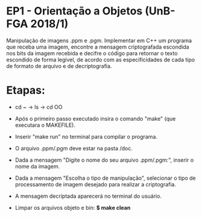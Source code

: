 # EP1 - Orientação a Objetos (UnB-FGA 2018/1)

Manipulação de imagens .ppm e .pgm. Implementar em C++ um programa que receba uma imagem, encontre a mensagem criptografada escondida nos bits da imagem recebida e decifre o código para retornar o texto escondido de forma legível, de acordo com as especificidades de cada tipo de formato de arquivo e de decriptografia. 


# Etapas:

* cd ~ -> ls -> cd OO

* Após o primeiro passo executado insira o comando "make" (que executara o MAKEFILE).

* Inserir "make run" no terminal para compilar o programa.

* O arquivo .ppm/.pgm deve estar na pasta /doc.

* Dada a mensagem "Digite o nome do seu arquivo .ppm/.pgm:", inserir o nome da imagem.

* Dada a mensagem "Escolha o tipo de manipulação", selecionar o tipo de processamento de imagem desejado para realizar a criptografia.

* A mensagem decriptada aparecerá no terminal do usuário.

* Limpar os arquivos objeto e bin: **$ make clean** 

